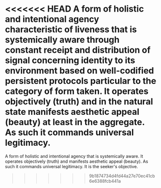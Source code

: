 <<<<<<< HEAD
A form of holistic and intentional agency characteristic of liveness that is systemically aware through constant receipt and distribution of signal concerning identity to its environment based on well-codified persistent protocols particular to the category of form taken. It operates objectively (truth) and in the natural state manifests aesthetic appeal (beauty) at least in the aggregate. As such it commands universal legitimacy.
=======
A form of holistic and intentional agency that is systemically aware. It operates objectively (truth) and manifests aesthetic appeal  (beauty). As such it commands universal legitimacy. It is the seeker's objective.
>>>>>>> 9b1874734d4fd44a27e70ec41cb6e6388fcb441a
